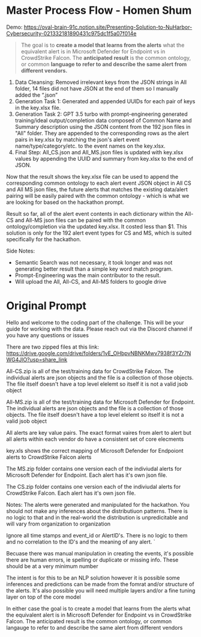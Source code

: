 # Master Process Flow - Homen Shum

Demo: https://oval-brain-91c.notion.site/Presenting-Solution-to-NuHarbor-Cybersecurity-021332181890431c975dc1f5a07f014e

> The goal is to **create a model that learns from the alerts** what the equivalent alert is in Microsoft Defender for Endpoint vs in CrowdStrike Falcon. The **anticipated result** is the common ontology, or common **language to refer to and describe the same alert from different vendors.**
> 
1. Data Cleansing: Removed irrelevant keys from the JSON strings in All folder, 14 files did not have JSON at the end of them so I manually added the “.json”
2. Generation Task 1: Generated and appended UUIDs for each pair of keys in the key.xlsx file.
3. Generation Task 2: GPT 3.5 turbo with prompt-engineering generated training/ideal output/completion data composed of Common Name and Summary description using the JSON content from the 192 json files in "All" folder. They are appended to the corresponding rows as the alert pairs in key.xlsx by matching the json's alert event name/type/category/etc. to the event names on the key.xlsx.
4. Final Step: All_CS.json and All_MS.json files is updated with key.xlsx values by appending the UUID and summary from key.xlsx to the end of JSON.

Now that the result shows the key.xlsx file can be used to append the corresponding common ontology to each alert event JSON object in All CS and All MS json files, the future alerts that matches the existing data/alert pairing will be easily paired with the common ontology - which is what we are looking for based on the hackathon prompt.

Result so far, all of the alert event contents in each dictionary within the All-CS and All-MS json files can be paired with the common ontology/completion via the updated key.xlsx. It costed less than $1. This solution is only for the 192 alert event types for CS and MS, which is suited specifically for the hackathon.

Side Notes:
- Semantic Search was not necessary, it took longer and was not generating better result than a simple key word match program.
- Prompt-Engineering was the main contributor to the result.
- Will upload the All, All-CS, and All-MS folders to google drive 

# Original Prompt
Hello and welcome to the coding part of the challenge.  This will be your guide for working with the data. Please reach out via the Discord channel if you have any questions or issues

There are two zipped files at this link:
https://drive.google.com/drive/folders/1vE_OHbpvNBNKMwv7938f3YZr7NWG4JlO?usp=share_link

All-CS.zip is all of the test/training data for CrowdStrike Falcon. The individual alerts are json objects and the file is a collection of those objects.  The file itself doesn't have a top level elelemt so itself it is not a valid jsob object

All-MS.zip is all of the test/training data for Microsoft Defender for Endpoint. The individual alerts are json objects and the file is a collection of those objects.  The file itself doesn't have a top level elelemt so itself it is not a valid jsob object

All alerts are key value pairs.  The exact format vaires from alert to alert but all alerts within each vendor do have a consistent set of core elecments 

key.xls shows the correct mapping of Microsoft Defender for Endpoiont alerts to CrowdStrike Falcon alerts

The MS.zip folder contains one version each of the indiviudal alerts for Microsoft Defender for Endpoint. Each alert has it's own json file. 

The CS.zip folder contains one version each of the indiviudal alerts for CrowdStrike Falcon. Each alert has it's own json file. 

Notes:
The alerts were generated and manipulated for the hackathon. You should not make any inferences about the distributiuon patterns. There is no logic to that and in the real-world the distribution is unpredicitable and will vary from organization to organization

Ignore all time stamps and event_id or AlertID's. There is no logic to them and no correlation to the ID's and the meaning of any alert. `

Becuase there was manual manipulation in creating the events, it's possible there are human errors, ie spelling or duplicate or missing info. These should be at a very minimum number

The intent is for this to be an NLP solution however it is possible some inferences and predictions can be made from the fomrat and/or structure of the alerts. It's also possible you will need multiple layers and/or a fine tuning layer on top of the core model 

In either case the goal is to create a model that learns from the alerts what the equivalent alert is in Microsoft Defender for Endpoint vs in CrowdStrike Falcon. The anticipated result is the common ontology, or common langauge to refer to and describe the same alert from different vendors 
